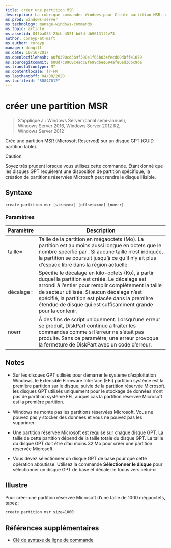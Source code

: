 ```yaml
---
title: créer une partition MSR
description: La rubrique commandes Windows pour Create partition MSR, qui crée une partition MSR (Microsoft Reserved) sur un disque GPT (GUID partition table).
ms.prod: windows-server
ms.technology: manage-windows-commands
ms.topic: article
ms.assetid: 04fba033-23cb-4521-bd5d-db96131f2e73
author: coreyp-at-msft
ms.author: coreyp
manager: dongill
ms.date: 10/16/2017
ms.openlocfilehash: a0f0390cd3b9f390e1f65b034fecd00d8ff41079
ms.sourcegitcommit: b00d7c8968c4adc8f699dbee694afe6ed36bc9de
ms.translationtype: MT
ms.contentlocale: fr-FR
ms.lasthandoff: 04/08/2020
ms.locfileid: "80847012"
---
```

# <a name="create-partition-msr"></a>créer une partition MSR

>S’applique à : Windows Server (canal semi-annuel), Windows Server 2016, Windows Server 2012 R2, Windows Server 2012

Crée une partition MSR (Microsoft Reserved) sur un disque GPT (GUID partition table).
  
> [!CAUTION]  
> Soyez très prudent lorsque vous utilisez cette commande. Étant donné que les disques GPT requièrent une disposition de partition spécifique, la création de partitions réservées Microsoft peut rendre le disque illisible.
  
## <a name="syntax"></a>Syntaxe  
  
```  
create partition msr [size=<n>] [offset=<n>] [noerr]  
```  
  
### <a name="parameters"></a>Paramètres  
  
|  Paramètre  |                                                                                                                         Description                                                                                                                         |
|-------------|-------------------------------------------------------------------------------------------------------------------------------------------------------------------------------------------------------------------------------------------------------------|
|  taille\=<n>  |               Taille de la partition en mégaoctets \(Mo\). La partition est au moins aussi longue en octets que le nombre spécifié par <n>. Si aucune taille n’est indiquée, la partition se poursuit jusqu’à ce qu’il n’y ait plus d’espace libre dans la région actuelle.               |
| décalage\=<n> | Spécifie le décalage en kilo-octets \(Ko\), à partir duquel la partition est créée. Le décalage est arrondi à l’entier pour remplir complètement la taille de secteur utilisée. Si aucun décalage n’est spécifié, la partition est placée dans la première étendue de disque qui est suffisamment grande pour la contenir. |
|    noerr    |                            À des fins de script uniquement. Lorsqu’une erreur se produit, DiskPart continue à traiter les commandes comme si l’erreur ne s’était pas produite. Sans ce paramètre, une erreur provoque la fermeture de DiskPart avec un code d’erreur.                             |
  
## <a name="remarks"></a>Notes  
  
-   Sur les disques GPT utilisés pour démarrer le système d’exploitation Windows, le Extensible Firmware Interface \(EFI\) partition système est la première partition sur le disque, suivie de la partition réservée Microsoft. les disques GPT utilisés uniquement pour le stockage de données n’ont pas de partition système EFI, auquel cas la partition réservée Microsoft est la première partition.  
  
-   Windows ne monte pas les partitions réservées Microsoft. Vous ne pouvez pas y stocker des données et vous ne pouvez pas les supprimer.  
  
-   Une partition réservée Microsoft est requise sur chaque disque GPT. La taille de cette partition dépend de la taille totale du disque GPT. La taille du disque GPT doit être d’au moins 32 Mo pour créer une partition réservée Microsoft.  
  
-   Vous devez sélectionner un disque GPT de base pour que cette opération aboutisse. Utilisez la commande **Sélectionner le disque** pour sélectionner un disque GPT de base et décaler le focus vers celui-ci.  
  
## <a name="examples"></a><a name=BKMK_examples></a>Illustre  
Pour créer une partition réservée Microsoft d’une taille de 1000 mégaoctets, tapez :  
  
```  
create partition msr size=1000  
```  
  
## <a name="additional-references"></a>Références supplémentaires  
- [Clé de syntaxe de ligne de commande](command-line-syntax-key.md)  
  

  

